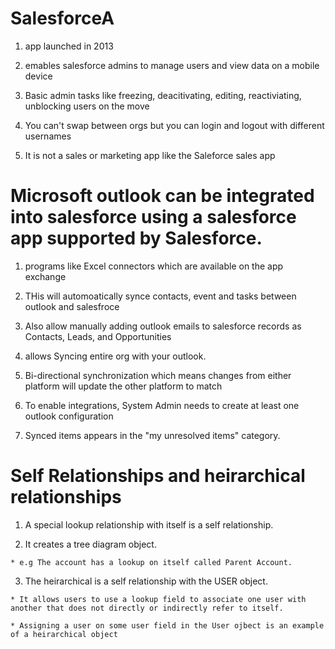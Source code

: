 # SalesforceA

  1. app launched in 2013

  2. emables salesforce admins to manage users and view data on a mobile device 

  3. Basic admin tasks like freezing, deacitivating, editing, reactiviating, unblocking users on the move

  4. You can't swap between orgs but you can login and logout with different usernames

  5. It is not a sales or marketing app like the Saleforce sales app

# Microsoft outlook can be integrated into salesforce using a salesforce app supported by Salesforce.

  1. programs like Excel connectors which are available on the app exchange

  2. THis will automoatically synce contacts, event and tasks between outlook and salesfroce 

  3. Also allow manually adding outlook emails to salesforce records as Contacts, Leads, and Opportunities

  4. allows Syncing entire org with your outlook. 

  5. Bi-directional synchronization which means changes from either platform will update the other platform to match

  6. To enable integrations, System Admin needs to create at least one outlook configuration
  
  7. Synced items appears in the "my unresolved items" category. 

# Self Relationships and heirarchical relationships

  1. A special lookup relationship with itself is a self relationship. 

  2. It creates a tree diagram object. 

    * e.g The account has a lookup on itself called Parent Account.

  3. The heirarchical is a self relationship with the USER object. 

    * It allows users to use a lookup field to associate one user with another that does not directly or indirectly refer to itself. 

    * Assigning a user on some user field in the User ojbect is an example of a heirarchical object